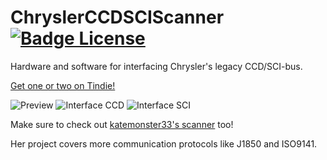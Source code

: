 # ChryslerCCDSCIScanner [![Badge License]][License]
Hardware and software for interfacing Chrysler's legacy CCD/SCI-bus.

[Get one or two on Tindie!][Tindie]

![Preview]
![Interface CCD]
![Interface SCI]

Make sure to check out [katemonster33's scanner][CDJPScanMaster] too!

Her project covers more communication protocols like J1850 and ISO9141. 


<!----------------------------------------------------------------------------->

[Badge License]: https://img.shields.io/badge/License-GPLv3-blue.svg

[Interface SCI]: https://chryslerccdsci.files.wordpress.com/2021/08/gui_sci-bus_pcm_table_01.png
[Interface CCD]: https://chryslerccdsci.files.wordpress.com/2021/08/gui_ccd-bus_table_01.png
[Preview]: https://chryslerccdsci.files.wordpress.com/2021/08/img_20210819_170230_02.jpg

[Tindie]: https://www.tindie.com/products/17595/

[License]: LICENSE

[CDJPScanMaster]: https://github.com/katemonster33/CDJPScanMaster